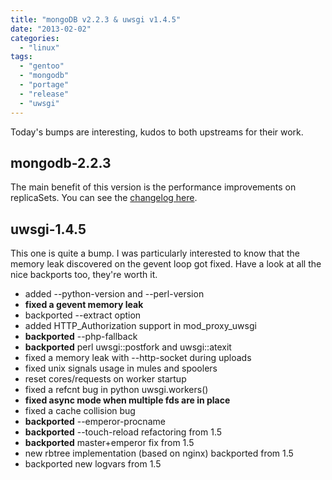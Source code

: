 ```yaml
---
title: "mongoDB v2.2.3 & uwsgi v1.4.5"
date: "2013-02-02"
categories: 
  - "linux"
tags: 
  - "gentoo"
  - "mongodb"
  - "portage"
  - "release"
  - "uwsgi"
---
```


Today's bumps are interesting, kudos to both upstreams for their work.

## mongodb-2.2.3

The main benefit of this version is the performance improvements on replicaSets. You can see the [changelog here](https://jira.mongodb.org/browse/SERVER/fixforversion/12088).

## uwsgi-1.4.5

This one is quite a bump. I was particularly interested to know that the memory leak discovered on the gevent loop got fixed. Have a look at all the nice backports too, they're worth it.

- added --python-version and --perl-version
- **fixed a gevent memory leak**
- backported --extract option
- added HTTP_Authorization support in mod_proxy_uwsgi
- **backported** --php-fallback
- **backported** perl uwsgi::postfork and uwsgi::atexit
- fixed a memory leak with --http-socket during uploads
- fixed unix signals usage in mules and spoolers
- reset cores/requests on worker startup
- fixed a refcnt bug in python uwsgi.workers()
- **fixed async mode when multiple fds are in place**
- fixed a cache collision bug
- **backported** --emperor-procname
- **backported** --touch-reload refactoring from 1.5
- **backported** master+emperor fix from 1.5
- new rbtree implementation (based on nginx) backported from 1.5
- backported new logvars from 1.5
